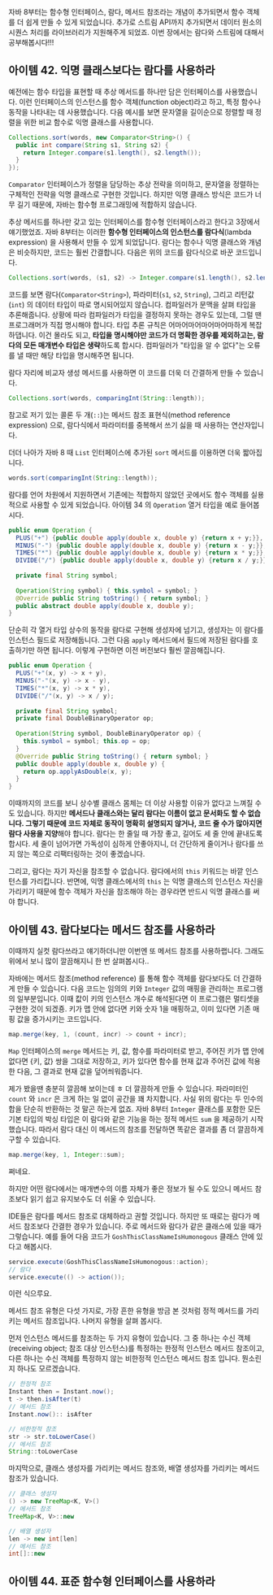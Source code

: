 자바 8부터는 함수형 인터페이스, 람다, 메서드 참조라는 개념이 추가되면서 함수 객체를 더 쉽게 만들 수 있게 되었습니다. 추가로 스트림 API까지 추가되면서 데이터 원소의 시퀀스 처리를 라이브러리가 지원해주게 되었죠. 이번 장에서는 람다와 스트림에 대해서 공부해봅시다!!!



## 아이템 42. 익명 클래스보다는 람다를 사용하라

예전에는 함수 타입을 표현할 때 추상 메서드를 하나만 담은 인터페이스를 사용했습니다. 이런 인터페이스의 인스턴스를 함수 객체(function object)라고 하고, 특정 함수나 동작을 나타내는 데 사용했습니다. 다음 예시를 보면 문자열을 길이순으로 정렬할 때 정렬을 위한 비교 함수로 익명 클래스를 사용합니다.

``` java
Collections.sort(words, new Comparator<String>() {
  public int compare(String s1, String s2) {
    return Integer.compare(s1.length(), s2.length());
  }
});
```

`Comparator` 인터페이스가 정렬을 담당하는 추상 전략을 의미하고, 문자열을 정렬하는 구체적인 전략을 익명 클래스로 구현한 것입니다. 하지만 익명 클래스 방식은 코드가 너무 길기 때문에, 자바는 함수형 프로그래밍에 적합하지 않습니다. 

추상 메서드를 하나만 갖고 있는 인터페이스를 함수형 인터페이스라고 한다고 3장에서 얘기했었죠. 자바 8부터는 이러한 **함수형 인터페이스의 인스턴스를 람다식**(lambda expression) 을 사용해서 만들 수 있게 되었답니다. 람다는 함수나 익명 클래스와 개념은 비슷하지만, 코드는 훨씬 간결합니다. 다음은 위의 코드를 람다식으로 바꾼 코드입니다. 

``` java
Collections.sort(words, (s1, s2) -> Integer.compare(s1.length(), s2.length()));
```

코드를 보면 람다(`Comparator<String>`), 파라미터(`s1`, `s2`, `String`), 그리고 리턴값(`int`) 의 데이터 타입이 따로 명시되어있지 않습니다. 컴파일러가 문맥을 살펴 타입을 추론해줍니다. 상황에 따라 컴파일러가 타입을 결정하지 못하는 경우도 있는데, 그럴 땐 프로그래머가 직접 명시해야 합니다. 타입 추론 규칙은 어마어마어마어마어마하게 복잡하댑니다. 이건 몰라도 되고, **타입을 명시해야만 코드가 더 명확한 경우를 제외하고는, 람다의 모든 매개변수 타입은 생략**하도록 합시다. 컴파일러가 "타입을 알 수 없다"는 오류를 낼 때만 해당 타입을 명시해주면 됩니다.



람다 자리에 비교자 생성 메서드를 사용하면 이 코드를 더욱 더 간결하게 만들 수 있습니다.

``` java
Collections.sort(words, comparingInt(String::length));
```

참고로 저기 있는 콜론 두 개(`::`)는 메서드 참조 표현식(method reference expression) 으로, 람다식에서 파라미터를 중복해서 쓰기 싫을 때 사용하는 연산자입니다. 



더더 나아가 자바 8 때 `List` 인터페이스에 추가된 `sort` 메서드를 이용하면 더욱 짧아집니다.

``` java
words.sort(comparingInt(String::length));
```



람다를 언어 차원에서 지원하면서 기존에는 적합하지 않았던 곳에서도 함수 객체를 실용적으로 사용할 수 있게 되었습니다. 아이템 34 의 `Operation` 열거 타입을 예로 들어봅시다. 

``` java
public enum Operation {
  PLUS("+") {public double apply(double x, double y) {return x + y;}},
  MINUS("-") {public double apply(double x, double y) {return x - y;}},
  TIMES("*") {public double apply(double x, double y) {return x * y;}},
  DIVIDE("/") {public double apply(double x, double y) {return x / y;}};
  
  private final String symbol;
  
  Operation(String symbol) { this.symbol = symbol; }
  @Override public String toString() { return symbol; }
  public abstract double apply(double x, double y);
}
```

단순히 각 열거 타입 상수의 동작을 람다로 구현해 생성자에 넘기고, 생성자는 이 람다를 인스턴스 필드로 저장해둡니다. 그런 다음 `apply` 메서드에서 필드에 저장된 람다를 호출하기만 하면 됩니다. 이렇게 구현하면 이전 버전보다 훨씬 깔끔해집니다.

``` java
public enum Operation {
  PLUS("+"(x, y) -> x + y),
  MINUS("-"(x, y) -> x - y),
  TIMES("*"(x, y) -> x * y),
  DIVIDE("/"(x, y) -> x / y);
  
  private final String symbol;
  private final DoubleBinaryOperator op;
  
  Operation(String symbol, DoubleBinaryOperator op) {
    this.symbol = symbol; this.op = op;
  }
  @Override public String toString() { return symbol; }
  public double apply(double x, double y) {
    return op.applyAsDouble(x, y);
  }
}
```



이때까지의 코드를 보니 상수별 클래스 몸체는 더 이상 사용할 이유가 없다고 느껴질 수도 있습니다. 하지만 **메서드나 클래스와는 달리 람다는 이름이 없고 문서화도 할 수 없습니다. 그렇기 때문에 코드 자체로 동작이 명확히 설명되지 않거나, 코드 줄 수가 많아지면 람다 사용을 지양**해야 합니다. 람다는 한 줄일 때 가장 좋고, 길어도 세 줄 안에 끝내도록 합시다. 세 줄이 넘어가면 가독성이 심하게 안좋아지니, 더 간단하게 줄이거나 람다를 쓰지 않는 쪽으로 리팩터링하는 것이 좋겠습니다.

그리고, 람다는 자기 자신을 참조할 수 없습니다. 람다에서의 `this` 키워드는 바깥 인스턴스를 가리킵니다. 반면에, 익명 클래스에서의 `this` 는 익명 클래스의 인스턴스 자신을 가리키기 때문에 함수 객체가 자신을 참조해야 하는 경우라면 반드시 익명 클래스를 써야 합니다.



## 아이템 43. 람다보다는 메서드 참조를 사용하라

이때까지 실컷 람다쓰라고 얘기하더니만 이번엔 또 메서드 참조를 사용하랩니다. 그래도 위에서 보니 많이 깔끔해지니 한 번 살펴봅시다..

자바에는 메서드 참조(method reference) 를 통해 함수 객체를 람다보다도 더 간결하게 만들 수 있습니다. 다음 코드는 임의의 키와 `Integer` 값의 매핑을 관리하는 프로그램의 일부분입니다. 이때 캆이 키의 인스턴스 개수로 해석된다면 이 프로그램은 멀티셋을 구현한 것이 되겠죵. 키가 맵 안에 없다면 키와 숫자 1을 매핑하고, 이미 있다면 기존 매핑 값을 증가시키는 코드입니다.

``` java
map.merge(key, 1, (count, incr) -> count + incr);
```



`Map` 인터페이스의 `merge` 메서드는 키, 값, 함수를 파라미터로 받고, 주어진 키가 맵 안에 없다면 {키, 값} 쌍을 그대로 저장하고, 키가 있다면 함수를 현재 값과 주어진 값에 적용한 다음, 그 결과로 현재 값을 덮어씌워줍니다. 

제가 봤을땐 충분히 깔끔해 보이는데 ㅎ 더 깔끔하게 만들 수 있습니다. 파라미터인 `count` 와 `incr` 은 크게 하는 일 없이 공간을 꽤 차지합니다. 사실 위의 람다는 두 인수의 합을 단순히 반환하는 것 말곤 하는게 없죠. 자바 8부터 `Integer` 클래스를 포함한 모든 기본 타입의 박싱 타입은 이 람다와 같은 기능을 하는 정적 메서드 `sum` 을 제공하기 시작했습니다. 따라서 람다 대신 이 메서드의 참조를 전달하면 똑같은 결과를 좀 더 깔끔하게 구할 수 있습니다.

``` java
map.merge(key, 1, Integer::sum);
```

쩌네요.

하지만 어떤 람다에서는 매개변수의 이름 자체가 좋은 정보가 될 수도 있으니 메서드 참조보다 읽기 쉽고 유지보수도 더 쉬울 수 있습니다.

IDE들은 람다를 메서드 참조로 대체하라고 권할 것입니다. 하지만 또 때로는 람다가 메서드 참조보다 간결한 경우가 있습니다. 주로 메서드와 람다가 같은 클래스에 있을 때가 그렇습니다. 예를 들어 다음 코드가 `GoshThisClassNameIsHumonogous` 클래스 안에 있다고 해봅시다.

``` java
service.execute(GoshThisClassNameIsHumonogous::action);
// 람다
service.execute(() -> action());
```

이런 식으루요.



메서드 참조 유형은 다섯 가지로, 가장 흔한 유형을 방금 본 것처럼 정적 메서드를 가리키는 메서드 참조입니다. 나머지 유형을 살펴 봅시다.



먼저 인스턴스 메서드를 참조하는 두 가지 유형이 있습니다. 그 중 하나는 수신 객체(receiving object; 참조 대상 인스턴스)를 특정하는 한정적 인스턴스 메서드 참조이고, 다른 하나는 수신 객체를 특정하지 않는 비한정적 인스턴스 메서드 참조 입니다. 뭔소린지 하나도 모르겠습니다.

``` java
// 한정적 참조
Instant then = Instant.now();
t -> then.isAfter(t)
// 메서드 참조
Instant.now():: isAfter

// 비한정적 참조
str -> str.toLowerCase()
// 메서드 참조
String::toLowerCase
```



마지막으로, 클래스 생성자를 가리키는 메서드 참조와, 배열 생성자를 가리키는 메서드 참조가 있습니다.

``` java
// 클래스 생성자
() -> new TreeMap<K, V>()
// 메서드 참조
TreeMap<K, V>::new

// 배열 생성자
len -> new int[len]
// 메서드 참조
int[]::new
```



## 아이템 44. 표준 함수형 인터페이스를 사용하라



